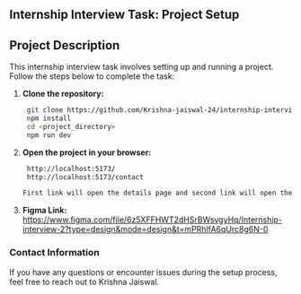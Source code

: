 ## Internship Interview Task: Project Setup


## Project Description

This internship interview task involves setting up and running a project. Follow the steps below to complete the task:

1. **Clone the repository:**
   ``` bash
    git clone https://github.com/Krishna-jaiswal-24/internship-interview-task
    npm install
    cd <project_directory>
    npm run dev
   ```

2. **Open the project in your browser:**
    ```bash
     http://localhost:5173/
     http://localhost:5173/contact 
    
    First link will open the details page and second link will open the contact page.
    ```

3. **Figma Link:**
    https://www.figma.com/file/6z5XFFHWT2dHSrBWsvgyHq/Internship-interview-2?type=design&mode=design&t=mPRhlfA6qUrc8g6N-0




### Contact Information

If you have any questions or encounter issues during the setup process, feel free to reach out to Krishna Jaiswal.

